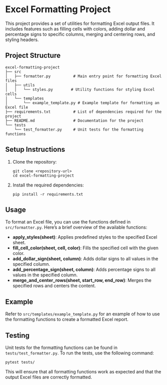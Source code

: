 # Excel Formatting Project

This project provides a set of utilities for formatting Excel output files. It includes features such as filling cells with colors, adding dollar and percentage signs to specific columns, merging and centering rows, and styling headers.

## Project Structure

```
excel-formatting-project
├── src
│   ├── formatter.py          # Main entry point for formatting Excel files
│   ├── utils
│   │   └── styles.py        # Utility functions for styling Excel cells
│   └── templates
│       └── example_template.py # Example template for formatting an Excel file
├── requirements.txt          # List of dependencies required for the project
├── README.md                 # Documentation for the project
└── tests
    └── test_formatter.py     # Unit tests for the formatting functions
```

## Setup Instructions

1. Clone the repository:
   ```
   git clone <repository-url>
   cd excel-formatting-project
   ```

2. Install the required dependencies:
   ```
   pip install -r requirements.txt
   ```

## Usage

To format an Excel file, you can use the functions defined in `src/formatter.py`. Here’s a brief overview of the available functions:

- **apply_styles(sheet)**: Applies predefined styles to the specified Excel sheet.
- **fill_cell_color(sheet, cell, color)**: Fills the specified cell with the given color.
- **add_dollar_sign(sheet, column)**: Adds dollar signs to all values in the specified column.
- **add_percentage_sign(sheet, column)**: Adds percentage signs to all values in the specified column.
- **merge_and_center_rows(sheet, start_row, end_row)**: Merges the specified rows and centers the content.

## Example

Refer to `src/templates/example_template.py` for an example of how to use the formatting functions to create a formatted Excel report.

## Testing

Unit tests for the formatting functions can be found in `tests/test_formatter.py`. To run the tests, use the following command:

```
pytest tests/
```

This will ensure that all formatting functions work as expected and that the output Excel files are correctly formatted.